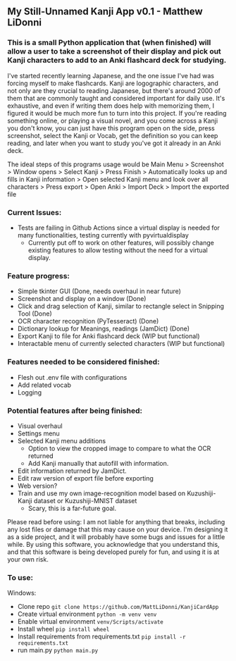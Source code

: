 ## My Still-Unnamed Kanji App v0.1 - Matthew LiDonni

### This is a small Python application that (when finished) will allow a user to take a screenshot of their display and pick out Kanji characters to add to an Anki flashcard deck for studying.

I've started recently learning Japanese, and the one issue I've had was forcing myself to make flashcards. Kanji are logographic characters, and not only are they crucial to reading Japanese, but there's around 2000 of them that are commonly taught and considered important for daily use.
It's exhaustive, and even if writing them does help with memorizing them, I figured it would be much more fun to turn into this project.
If you're reading something online, or playing a visual novel, and you come across a Kanji you don't know, you can just have this program open on the side, press screenshot, select the Kanji or Vocab, get the definition so you can keep reading, and later when you want to study you've got it already in an Anki deck.

The ideal steps of this programs usage would be
Main Menu > Screenshot > Window opens > Select Kanji > Press Finish > Automatically looks up and fills in Kanji information > Open selected Kanji menu and look over all characters > Press export > Open Anki > Import Deck > Import the exported file

### Current Issues:

- Tests are failing in Github Actions since a virtual display is needed for many functionalities, testing currently with pyvirtualdisplay
  - Currently put off to work on other features, will possibly change existing features to allow testing without the need for a virtual display.

### Feature progress:

- Simple tkinter GUI (Done, needs overhaul in near future)
- Screenshot and display on a window (Done)
- Click and drag selection of Kanji, similar to rectangle select in Snipping Tool (Done)
- OCR character recognition (PyTesseract) (Done)
- Dictionary lookup for Meanings, readings (JamDict) (Done)
- Export Kanji to file for Anki flashcard deck (WIP but functional)
- Interactable menu of currently selected characters (WIP but functional)

### Features needed to be considered finished:

- Flesh out .env file with configurations
- Add related vocab
- Logging

### Potential features after being finished:

- Visual overhaul
- Settings menu
- Selected Kanji menu additions
  - Option to view the cropped image to compare to what the OCR returned
  - Add Kanji manually that autofill with information.
- Edit information returned by JamDict.
- Edit raw version of export file before exporting
- Web version?
- Train and use my own image-recognition model based on Kuzushiji-Kanji dataset or Kuzushiji-MNIST dataset
  - Scary, this is a far-future goal.

Please read before using:
I am not liable for anything that breaks, including any lost files or damage that this may cause on your device. I'm designing it as a side project, and it will probably have some bugs and issues for a little while. By using this software, you acknowledge that you understand this, and that this software is being developed purely for fun, and using it is at your own risk.

### To use:

Windows:

- Clone repo `git clone https://github.com/MattLiDonni/KanjiCardApp`
- Create virtual environment `python -m venv venv`
- Enable virtual environment `venv/Scripts/activate`
- Install wheel `pip install wheel`
- Install requirements from requirements.txt `pip install -r requirements.txt`
- run main.py `python main.py`
